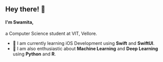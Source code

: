  ## Hey there! 👋
 
 #### I'm Swamita,
 
 a Computer Science student at VIT, Vellore. 
 
 - 🌱 I am currently learning iOS Development using **Swift** and **SwiftUI**.
 - 🌱 I am also enthusiastic about **Machine Learning** and **Deep Learning** using **Python** and **R**.

<!--
**swamitagupta/swamitagupta** is a ✨ _special_ ✨ repository because its `README.md` (this file) appears on your GitHub profile.

Here are some ideas to get you started:

- 🔭 I’m currently working on ...
- 🌱 I’m currently learning ...
- 👯 I’m looking to collaborate on ...
- 🤔 I’m looking for help with ...
- 💬 Ask me about ...
- 📫 How to reach me: ...
- 😄 Pronouns: ...
- ⚡ Fun fact: ...
-->
